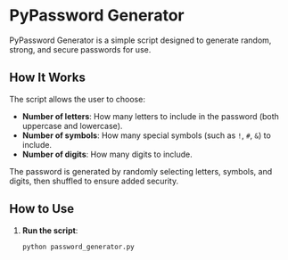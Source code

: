 # PyPassword Generator

PyPassword Generator is a simple script designed to generate random, strong, and secure passwords for use.

## How It Works
The script allows the user to choose:
- **Number of letters**: How many letters to include in the password (both uppercase and lowercase).
- **Number of symbols**: How many special symbols (such as `!`, `#`, `&`) to include.
- **Number of digits**: How many digits to include.

The password is generated by randomly selecting letters, symbols, and digits, then shuffled to ensure added security.

## How to Use
1. **Run the script**:
   ```bash
   python password_generator.py
